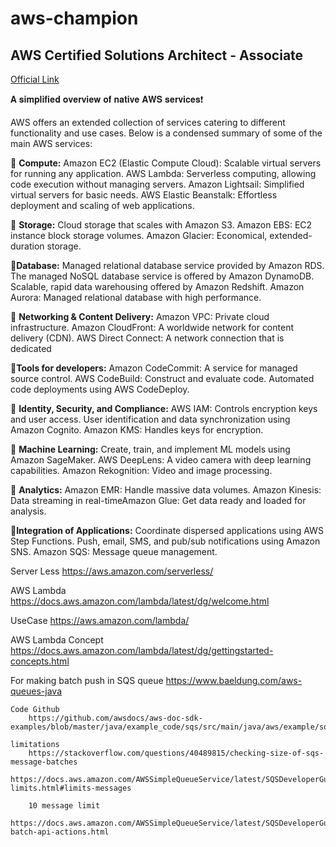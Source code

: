# aws-champion

## AWS Certified Solutions Architect - Associate

[Official Link](https://aws.amazon.com/certification/certified-solutions-architect-associate/)


𝐀 𝐬𝐢𝐦𝐩𝐥𝐢𝐟𝐢𝐞𝐝 𝐨𝐯𝐞𝐫𝐯𝐢𝐞𝐰 𝐨𝐟 𝐧𝐚𝐭𝐢𝐯𝐞 𝐀𝐖𝐒 𝐬𝐞𝐫𝐯𝐢𝐜𝐞𝐬❗

AWS offers an extended collection of services catering to different functionality and use cases. Below is a condensed summary of some of the main AWS services:

🔶 **Compute:**
Amazon EC2 (Elastic Compute Cloud): Scalable virtual servers for running any application.
AWS Lambda: Serverless computing, allowing code execution without managing servers.
Amazon Lightsail: Simplified virtual servers for basic needs.
AWS Elastic Beanstalk: Effortless deployment and scaling of web applications.

🔶 **Storage:**
Cloud storage that scales with Amazon S3.
Amazon EBS: EC2 instance block storage volumes.
Amazon Glacier: Economical, extended-duration storage.

🔶**Database:**
Managed relational database service provided by Amazon RDS.
The managed NoSQL database service is offered by Amazon DynamoDB.
Scalable, rapid data warehousing offered by Amazon Redshift.
Amazon Aurora: Managed relational database with high performance.

🔶 **Networking & Content Delivery:**
Amazon VPC: Private cloud infrastructure.
Amazon CloudFront: A worldwide network for content delivery (CDN).
AWS Direct Connect: A network connection that is dedicated

🔶**Tools for developers:**
Amazon CodeCommit: A service for managed source control.
AWS CodeBuild: Construct and evaluate code.
Automated code deployments using AWS CodeDeploy.

🔶 **Identity, Security, and Compliance:**
AWS IAM: Controls encryption keys and user access.
User identification and data synchronization using Amazon Cognito.
Amazon KMS: Handles keys for encryption.

🔶 **Machine Learning:**
Create, train, and implement ML models using Amazon SageMaker.
AWS DeepLens: A video camera with deep learning capabilities.
Amazon Rekognition: Video and image processing.

🔶 **Analytics:**
Amazon EMR: Handle massive data volumes.
Amazon Kinesis: Data streaming in real-timeAmazon Glue: Get data ready and loaded for analysis.

🔶**Integration of Applications:**
Coordinate dispersed applications using AWS Step Functions.
Push, email, SMS, and pub/sub notifications using Amazon SNS.
Amazon SQS: Message queue management.


Server Less
	https://aws.amazon.com/serverless/

AWS Lambda
	https://docs.aws.amazon.com/lambda/latest/dg/welcome.html

UseCase
	https://aws.amazon.com/lambda/

AWS Lambda Concept 
	https://docs.aws.amazon.com/lambda/latest/dg/gettingstarted-concepts.html	

For making batch push in SQS queue
	https://www.baeldung.com/aws-queues-java

	Code Github
		https://github.com/awsdocs/aws-doc-sdk-examples/blob/master/java/example_code/sqs/src/main/java/aws/example/sqs/SendReceiveMessages.java

	limitations
		https://stackoverflow.com/questions/40489815/checking-size-of-sqs-message-batches
		https://docs.aws.amazon.com/AWSSimpleQueueService/latest/SQSDeveloperGuide/sqs-limits.html#limits-messages

		10 message limit
		https://docs.aws.amazon.com/AWSSimpleQueueService/latest/SQSDeveloperGuide/sqs-batch-api-actions.html
